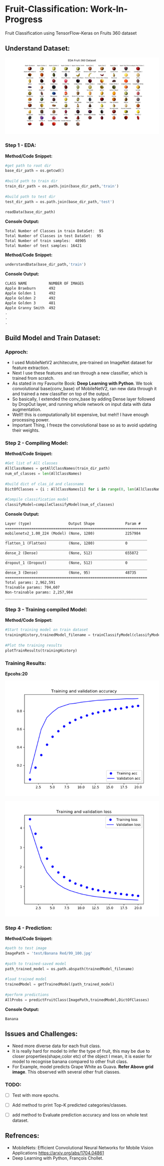 # Fruit-Classification: Work-In-Progress
Fruit Classification using TensorFlow-Keras on Fruits 360 dataset

## Understand Dataset:
![Understanding Dataset][EDA_Img]

[EDA_Img]: https://github.com/MeAmarP/Fruit-Classification/blob/master/results/EDA_images_v22.png

### Step 1 - EDA:

__Method/Code Snippet:__
```python
#get path to root dir
base_dir_path = os.getcwd()

#build path to train dir
train_dir_path = os.path.join(base_dir_path,'train')

#build path to test dir
test_dir_path = os.path.join(base_dir_path,'test')

readData(base_dir_path)
```
__Console Output:__
```console
Total Number of Classes in train DataSet:  95
Total Number of Classes in test DataSet:  95
Total Number of train samples:  48905
Total Number of test samples: 16421
```
__Method/Code Snippet:__
```python
understandData(base_dir_path,'train')
```
__Console Output:__
```console
CLASS NAME          NUMBER OF IMAGES
Apple Braeburn      492
Apple Golden 1      492
Apple Golden 2      492
Apple Golden 3      481
Apple Granny Smith  492
.
.
.
```

## Build Model and Train Dataset:

### Approch:
+ I used MobileNetV2 architecutre, pre-trained on ImageNet dataset for feature extraction.
+ Next I use these features and ran through a new classifier, which is trained from scratch.
+ As stated in my Favourite Book: __Deep Learning with Python__. 
We took convolutional base(conv_base) of MobileNetV2, ran new data through it and trained a new classifier on top of
the output.
+ So basically, I extended the conv_base by adding Dense layer followed by DropOut layer, and running 
whole network on input data with data augmentation. 
+ Well!! this is computationally bit expensive, but meh!! I have enough processing power.
+ Important Thing, I freeze the convolutional base so as to avoid updating their weights.

### Step 2 - Compiling Model:
__Method/Code Snippet:__
```python
#Get list of All classes
AllClassNames = getAllClassNames(train_dir_path)
num_of_classes = len(AllClassNames)

#build dict of clas_id and classname
DictOfClasses = {i : AllClassNames[i] for i in range(0, len(AllClassNames))}

#Compile classification model
classifyModel=compileClassifyModel(num_of_classes)
```
__Console Output:__
```console
Layer (type)                 Output Shape              Param #   
=================================================================
mobilenetv2_1.00_224 (Model) (None, 1280)              2257984   
_________________________________________________________________
flatten_1 (Flatten)          (None, 1280)              0         
_________________________________________________________________
dense_2 (Dense)              (None, 512)               655872    
_________________________________________________________________
dropout_1 (Dropout)          (None, 512)               0         
_________________________________________________________________
dense_3 (Dense)              (None, 95)                48735     
=================================================================
Total params: 2,962,591
Trainable params: 704,607
Non-trainable params: 2,257,984
_________________________________________________________________
```

### Step 3 - Training compiled Model:
__Method/Code Snippet:__
```python
#Start training model on train dataset
trainingHistory,trainedModel_filename = trainClassifyModel(classifyModel)

#Plot the training results
plotTrainResults(trainingHistory)
```
### Training Results:
**Epcohs:20**

![train_valid_acc][plot_acc]

[plot_acc]: https://github.com/MeAmarP/Fruit-Classification/blob/master/results/train_valid_acc_16JUL_20epochs.png

![train_valid_loss][plot_loss]

[plot_loss]: https://github.com/MeAmarP/Fruit-Classification/blob/master/results/train_valid_Loss_16JUL_20epochs.png


### Step 4 - Prediction:
__Method/Code Snippet:__
```python
#path to test image
ImagePath = 'test/Banana Red/99_100.jpg'

#path to trained-saved model
path_trained_model = os.path.abspath(trainedModel_filename)

#load trained model
trainedModel = getTrainedModel(path_trained_model)

#perform predictions
AllProbs = predictFruitClass(ImagePath,trainedModel,DictOfClasses)
```
__Console Output:__
```console
Banana
```

## Issues and Challenges:
+ Need more diverse data for each fruit class.
+ It is really hard for model to infer the type of fruit, this may be due to closer properties(shape,color etc) of the object
I mean, it is easier for model to recognise banana compared to other fruit class.
+ For Example, model predicts Grape White as Guava. __Refer Above grid image__. This observed with several
other fruit classes. 

### TODO:
- [ ] Test with more epochs.
- [ ] Add method to print Top-K predicted categories/classes.
- [ ] add method to Evaluate prediction accuracy and loss on whole test dataset.


## Refrences:
+ MobileNets: Efficient Convolutional Neural Networks for Mobile Vision Applications
 <https://arxiv.org/abs/1704.04861>
+ Deep Learning with Python, François Chollet.